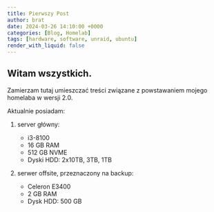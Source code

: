 ```yaml
---
title: Pierwszy Post
author: brat
date: 2024-03-26 14:10:00 +0000
categories: [Blog, Homelab]
tags: [hardware, software, unraid, ubuntu]
render_with_liquid: false
---
```



## Witam wszystkich.
Zamierzam tutaj umieszczać treści związane z powstawaniem mojego homelaba w wersji 2.0.

Aktualnie posiadam:

1) server główny:
   * i3-8100
   * 16 GB RAM
   * 512 GB NVME
   * Dyski HDD: 2x10TB, 3TB, 1TB
  
2) serwer offsite, przeznaczony na backup:
   * Celeron E3400
   * 2 GB RAM
   * Dysk HDD: 500 GB
